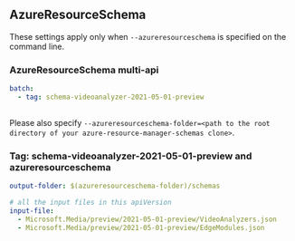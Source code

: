 ## AzureResourceSchema

These settings apply only when `--azureresourceschema` is specified on the command line.

### AzureResourceSchema multi-api

``` yaml $(azureresourceschema) && $(multiapi)
batch:
  - tag: schema-videoanalyzer-2021-05-01-preview
  
```

Please also specify `--azureresourceschema-folder=<path to the root directory of your azure-resource-manager-schemas clone>`.

### Tag: schema-videoanalyzer-2021-05-01-preview and azureresourceschema

``` yaml $(tag) == 'schema-videoanalyzer-2021-05-01-preview' && $(azureresourceschema)
output-folder: $(azureresourceschema-folder)/schemas

# all the input files in this apiVersion
input-file:
  - Microsoft.Media/preview/2021-05-01-preview/VideoAnalyzers.json
  - Microsoft.Media/preview/2021-05-01-preview/EdgeModules.json
```
